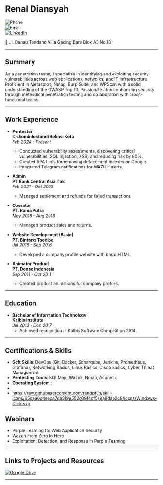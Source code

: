# Renal Diansyah

![Phone](https://img.shields.io/badge/-081807388143-grey?style=flat&logo=phone)  
![Email](https://img.shields.io/badge/-renaldiansyah16@gmail.com-c14438?style=flat&logo=Gmail&logoColor=white)  
[![LinkedIn](https://img.shields.io/badge/-LinkedIn-blue?style=flat&logo=Linkedin&logoColor=white)](https://www.linkedin.com/in/renaldiansyah16)  

📍 Jl. Danau Tondano Villa Gading Baru Blok A3 No.18

---

## Summary
As a penetration tester, I specialize in identifying and exploiting security vulnerabilities across web applications, networks, and IT infrastructure. Proficient in Metasploit, Nmap, Burp Suite, and WPScan with a solid understanding of the OWASP Top 10. Passionate about enhancing security through methodical penetration testing and collaboration with cross-functional teams.

---

## Work Experience

- **Pentester**  
  **Diskominfostandi Bekasi Kota**  
  *Feb 2024 - Present*  
  - Conducted vulnerability assessments, discovering critical vulnerabilities (SQL Injection, XSS) and reducing risk by 80%.
  - Created RPA tools for removing defacement indexes on Google.
  - Integrated Telegram notifications for WAZUH alerts.

- **Admin**  
  **PT Bank Central Asia Tbk**  
  *Feb 2021 - Oct 2023*  
  - Managed settlement and refunds for failed transactions.

- **Operator**  
  **PT. Rama Putra**  
  *May 2018 - Aug 2018*  
  - Managed product sales and returns.

- **Website Development (Basic)**  
  **PT. Bintang Toedjoe**  
  *Jul 2016 - Sep 2016*  
  - Developed a company profile website with basic HTML.

- **Animator Product**  
  **PT. Denso Indonesia**  
  *Sep 2011 - Oct 2011*  
  - Created product animations for company profiles.

---

## Education
- **Bachelor of Information Technology**  
  **Kalbis Institute**  
  *Jul 2013 - Dec 2017*  
  - Achieved recognition in Kalbis Software Competition 2014.

---

## Certifications & Skills
- **Soft Skills**: DevOps (Git, Docker, Sonarqube, Jenkins, Prometheus, Grafana), Networking Basics, Linux Basics, Cisco Basics, Cyber Threat Management
- **Pentesting Tools**: SQLMap, Wazuh, Nmap, Acunetix
- **Operating System** :
- 
- https://raw.githubusercontent.com/tandpfun/skill-icons/65dea6c4eaca7da319e552c09f4cf5a9a8dab2c8/icons/Windows-Dark.svg
## Webinars
- Purple Teaming for Web Application Security
- Wazuh From Zero to Hero
- Exploitation, Detection, and Response in Purple Teaming

---

## Links to Projects and Resources
[![Google Drive](https://img.shields.io/badge/-Google%20Drive-4285F4?style=flat&logo=googledrive&logoColor=white)](https://drive.google.com/file/d/1uKEHxN76OYBUa1sqwl6u_bN7OoPnnNGX/view?usp=drive_link)

---

